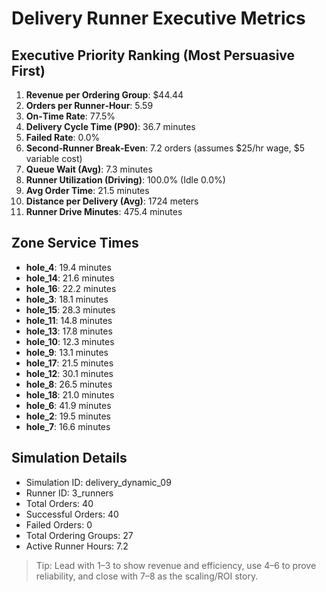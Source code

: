 # Delivery Runner Executive Metrics

## Executive Priority Ranking (Most Persuasive First)
1. **Revenue per Ordering Group**: $44.44
2. **Orders per Runner‑Hour**: 5.59
3. **On‑Time Rate**: 77.5%
4. **Delivery Cycle Time (P90)**: 36.7 minutes
5. **Failed Rate**: 0.0%
6. **Second‑Runner Break‑Even**: 7.2 orders (assumes $25/hr wage, $5 variable cost)
7. **Queue Wait (Avg)**: 7.3 minutes
8. **Runner Utilization (Driving)**: 100.0% (Idle 0.0%)
9. **Avg Order Time**: 21.5 minutes
10. **Distance per Delivery (Avg)**: 1724 meters
11. **Runner Drive Minutes**: 475.4 minutes

## Zone Service Times
- **hole_4**: 19.4 minutes
- **hole_14**: 21.6 minutes
- **hole_16**: 22.2 minutes
- **hole_3**: 18.1 minutes
- **hole_15**: 28.3 minutes
- **hole_11**: 14.8 minutes
- **hole_13**: 17.8 minutes
- **hole_10**: 12.3 minutes
- **hole_9**: 13.1 minutes
- **hole_17**: 21.5 minutes
- **hole_12**: 30.1 minutes
- **hole_8**: 26.5 minutes
- **hole_18**: 21.0 minutes
- **hole_6**: 41.9 minutes
- **hole_2**: 19.5 minutes
- **hole_7**: 16.6 minutes


## Simulation Details
- Simulation ID: delivery_dynamic_09
- Runner ID: 3_runners
- Total Orders: 40
- Successful Orders: 40
- Failed Orders: 0
- Total Ordering Groups: 27
- Active Runner Hours: 7.2

> Tip: Lead with 1–3 to show revenue and efficiency, use 4–6 to prove reliability, and close with 7–8 as the scaling/ROI story.
